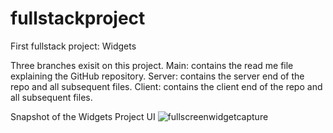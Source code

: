 # fullstackproject
First fullstack project: Widgets

Three branches exisit on this project. 
Main: contains the read me file explaining the GitHub repository. 
Server: contains the server end of the repo and all subsequent files. 
Client: contains the client end of the repo and all subsequent files. 

Snapshot of the Widgets Project UI
![fullscreenwidgetcapture](https://github.com/Joyaburke/fullstackproject/assets/130799658/38261f07-6b31-48dc-9ed9-1e5299560249)

